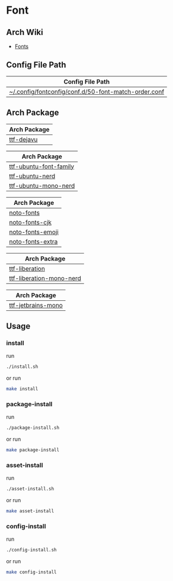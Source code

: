 
# Font


## Arch Wiki

* [Fonts](https://wiki.archlinux.org/title/fonts)


## Config File Path

| Config File Path |
| --- |
| [~/.config/fontconfig/conf.d/50-font-match-order.conf](./asset/overlay/etc/skel/.config/fontconfig/conf.d/50-font-match-order.conf) |


## Arch Package

| Arch Package |
| --- |
| [ttf-dejavu](https://archlinux.org/packages/extra/any/ttf-dejavu/) |


| Arch Package |
| --- |
| [ttf-ubuntu-font-family](https://archlinux.org/packages/extra/any/ttf-ubuntu-font-family/) |
| [ttf-ubuntu-nerd](https://archlinux.org/packages/extra/any/ttf-ubuntu-nerd/) |
| [ttf-ubuntu-mono-nerd](https://archlinux.org/packages/extra/any/ttf-ubuntu-mono-nerd/) |


| Arch Package |
| --- |
| [noto-fonts](https://archlinux.org/packages/extra/any/noto-fonts/) |
| [noto-fonts-cjk](https://archlinux.org/packages/extra/any/noto-fonts-cjk/) |
| [noto-fonts-emoji](https://archlinux.org/packages/extra/any/noto-fonts-emoji/) |
| [noto-fonts-extra](https://archlinux.org/packages/extra/any/noto-fonts-extra/) |


| Arch Package |
| --- |
| [ttf-liberation](https://archlinux.org/packages/extra/any/ttf-liberation/) |
| [ttf-liberation-mono-nerd](https://archlinux.org/packages/extra/any/ttf-liberation-mono-nerd/) |


| Arch Package |
| --- |
| [ttf-jetbrains-mono](https://archlinux.org/packages/extra/any/ttf-jetbrains-mono/) |




## Usage


### install

run

``` sh
./install.sh
```

or run

``` sh
make install
```


### package-install

run

``` sh
./package-install.sh
```

or run

``` sh
make package-install
```


### asset-install

run

``` sh
./asset-install.sh
```

or run

``` sh
make asset-install
```


### config-install

run

``` sh
./config-install.sh
```

or run

``` sh
make config-install
```
